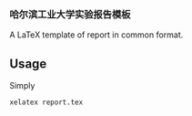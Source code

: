 ### 哈尔滨工业大学实验报告模板

A LaTeX template of report in common format.

## Usage

Simply

```bash
xelatex report.tex
```

